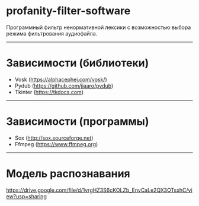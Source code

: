 # profanity-filter-software
Программный фильтр ненормативной лексики с возможностью выбора режима фильтрования аудиофайла.
____
# Зависимости (библиотеки)
- Vosk (https://alphacephei.com/vosk/)
- Pydub (https://github.com/jiaaro/pydub)
- Tkinter (https://tkdocs.com)
____
# Зависимости (программы)
- Sox (http://sox.sourceforge.net)
- Ffmpeg (https://www.ffmpeg.org)
____
# Модель распознавания 
https://drive.google.com/file/d/1vrgHZ3S6cKOLZb_EnvCaLe2QX3OTsxhC/view?usp=sharing

